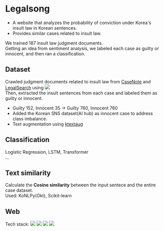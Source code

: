 # Legalsong
* A website that analyzes the probability of conviction under Korea's insult law in Korean sentences. <br>
* Provides similar cases related to insult law. <br>

We trained 187 insult law judgment documents. <br>
Getting an idea from sentiment analysis, we labeled each case as guilty or innocent, and then ran a classification. <br>

## Dataset
Crawled judgment documents related to insult law from [CaseNote](https://casenote.kr/) and [LegalSearch](https://legalsearch.kr/) using <img src="https://img.shields.io/badge/Selenium-43B02A?style=flat&logo=Selenium&logoColor=white"/> <br>
Then, extracted the insult sentences from each case and labeled them as guilty or innocent.
* Guilty 152, Innocent 35 → Guilty 760, Innocent 760
* Added the Korean SNS dataset(AI hub) as innocent case to address class imbalance.
* Text augmentation using [ktextaug](https://github.com/jucho2725/ktextaug)

## Classification
Logistic Regression, LSTM, Transformer <br>
...

## Text similarity
Calculate the __Cosine similarity__ between the input sentece and the entire case dataset. <br>
Used: KoNLPy(Okt), Scikit-learn


## Web
Tech stack: <img src="https://img.shields.io/badge/Flask-000000?style=flat&logo=flask&logoColor=white"/>  <img src="https://img.shields.io/badge/MariaDB-003545?style=flat&logo=mariaDB&logoColor=white"/>
<img src="https://img.shields.io/badge/HTML5-E34F26?style=flat&logo=HTML5&logoColor=white"/>
<img src="https://img.shields.io/badge/JavaScript-F7DF1E?style=flat&logo=javascript&logoColor=white"/>
